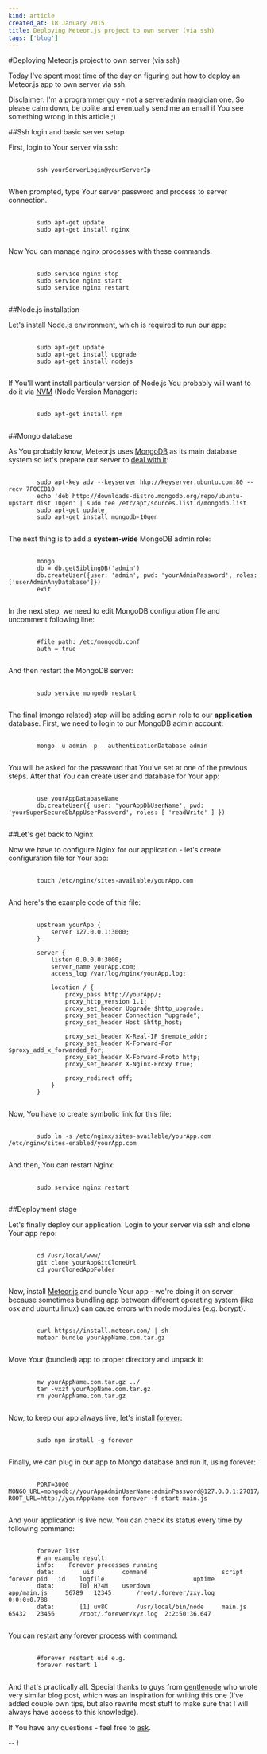 ```yaml
---
kind: article
created_at: 18 January 2015
title: Deploying Meteor.js project to own server (via ssh)
tags: ['blog']
---
```


#Deploying Meteor.js project to own server (via ssh)

Today I've spent most time of the day on figuring out how to deploy an Meteor.js app to own server via ssh.

Disclaimer: I'm a programmer guy - not a serveradmin magician one. So please calm down, be polite and eventually send me an email if You see something wrong in this article ;)

##Ssh login and basic server setup

First, login to Your server via ssh:

<pre>
	<code class="bash">
		ssh yourServerLogin@yourServerIp
	</code>
</pre>

When prompted, type Your server password and process to server connection.

<pre>
	<code class="bash">
		sudo apt-get update
		sudo apt-get install nginx
	</code>
</pre>

Now You can manage nginx processes with these commands:

<pre>
	<code class="bash">
		sudo service nginx stop
		sudo service nginx start
		sudo service nginx restart
	</code>
</pre>

##Node.js installation

Let's install Node.js environment, which is required to run our app:

<pre>
	<code class="bash">
		sudo apt-get update
		sudo apt-get install upgrade
		sudo apt-get install nodejs
	</code>
</pre>

If You'll want install particular version of Node.js You probably will want to do it via [NVM](https://github.com/creationix/nvm) (Node Version Manager):

<pre>
	<code class="bash">
		sudo apt-get install npm		
	</code>
</pre> 

##Mongo database

As You probably know, Meteor.js uses [MongoDB](http://www.mongodb.org/) as its main database system so let's prepare our server to [deal with it](http://wac.450f.edgecastcdn.net/80450F/thefw.com/files/2013/05/Nicholson.gif):

<pre>
	<code class="bash">
		sudo apt-key adv --keyserver hkp://keyserver.ubuntu.com:80 --recv 7F0CEB10
		echo 'deb http://downloads-distro.mongodb.org/repo/ubuntu-upstart dist 10gen' | sudo tee /etc/apt/sources.list.d/mongodb.list
		sudo apt-get update
		sudo apt-get install mongodb-10gen
	</code>
</pre>

The next thing is to add a **system-wide** MongoDB admin role:

<pre>
	<code class="bash">
		mongo
		db = db.getSiblingDB('admin')
		db.createUser({user: 'admin', pwd: 'yourAdminPassword', roles: ['userAdminAnyDatabase']})
		exit		
	</code>
</pre>

In the next step, we need to edit MongoDB configuration file and uncomment following line:

<pre>
	<code class="bash">
		#file path: /etc/mongodb.conf
		auth = true
	</code>
</pre>

And then restart the MongoDB server:

<pre>
	<code class="bash">
		sudo service mongodb restart
	</code>
</pre>

The final (mongo related) step will be adding admin role to our **application** database. First, we need to login to our MongoDB admin account:

<pre>
	<code class="bash">
		mongo -u admin -p --authenticationDatabase admin
	</code>
</pre>

You will be asked for the password that You've set at one of the previous steps. After that You can create user and database for Your app:

<pre>
	<code class="bash">
		use yourAppDatabaseName
		db.createUser({ user: 'yourAppDbUserName', pwd: 'yourSuperSecureDbAppUserPassword', roles: [ 'readWrite' ] })
	</code>
</pre>

##Let's get back to Nginx

Now we have to configure Nginx for our application - let's create configuration file for Your app:

<pre>
	<code class="bash">
		touch /etc/nginx/sites-available/yourApp.com
	</code>
</pre>

And here's the example code of this file:

<pre>
	<code class="bash">
		upstream yourApp {  
		    server 127.0.0.1:3000;
		}

		server {  
		    listen 0.0.0.0:3000;
		    server_name yourApp.com;
		    access_log /var/log/nginx/yourApp.log;

		    location / {
		        proxy_pass http://yourApp/;
		        proxy_http_version 1.1;
		        proxy_set_header Upgrade $http_upgrade;
		        proxy_set_header Connection "upgrade";
		        proxy_set_header Host $http_host;

		        proxy_set_header X-Real-IP $remote_addr;
		        proxy_set_header X-Forward-For $proxy_add_x_forwarded_for;
		        proxy_set_header X-Forward-Proto http;
		        proxy_set_header X-Nginx-Proxy true;

		        proxy_redirect off;
		    }
		}
	</code>
</pre>

Now, You have to create symbolic link for this file:

<pre>
	<code class="bash">
		sudo ln -s /etc/nginx/sites-available/yourApp.com /etc/nginx/sites-enabled/yourApp.com
	</code>
</pre>

And then, You can restart Nginx:

<pre>
	<code class="bash">
		sudo service nginx restart
	</code>
</pre>

##Deployment stage

Let's finally deploy our application. Login to your server via ssh and clone Your app repo:

<pre>
	<code class="bash">
		cd /usr/local/www/
		git clone yourAppGitCloneUrl
		cd yourClonedAppFolder
	</code>
</pre>

Now, install [Meteor.js](http://meteor.com) and bundle Your app - we're doing it on server because sometimes bundling app between different operating system (like osx and ubuntu linux) can cause errors with node modules (e.g. bcrypt).

<pre>
	<code class="bash">
		curl https://install.meteor.com/ | sh
		meteor bundle yourAppName.com.tar.gz
	</code>
</pre>

Move Your (bundled) app to proper directory and unpack it:

<pre>
	<code class="bash">
		mv yourAppName.com.tar.gz ../
		tar -vxzf yourAppName.com.tar.gz
		rm yourAppName.com.tar.gz
	</code>
</pre>

Now, to keep our app always live, let's install [forever](https://github.com/foreverjs/forever):

<pre>
	<code class="bash">
		sudo npm install -g forever
	</code>
</pre>

Finally, we can plug in our app to Mongo database and run it, using forever:

<pre>
	<code class="bash">
		PORT=3000 MONGO_URL=mongodb://yourAppAdminUserName:adminPassword@127.0.0.1:27017/yourAppName ROOT_URL=http://yourAppName.com forever -f start main.js
	</code>
</pre>

And your application is live now. You can check its status every time by following command:

<pre>
	<code class="bash">
		forever list
		# an example result:
		info:    Forever processes running
		data:        uid  		command             		script      		forever pid   id 	logfile                 		uptime        
		data:    	[0] H74M 	userdown            		app/main.js 	56789   12345    	/root/.forever/zxy.log 	0:0:0:0.788   
		data:    	[1] uv8C 		/usr/local/bin/node 	main.js     	65432   23456    	/root/.forever/xyz.log 	2:2:50:36.647 
	</code>
</pre>

You can restart any forever process with command:

<pre>
	<code class="bash">
		#forever restart uid e.g.
		forever restart 1
	</code>
</pre>

And that's practically all. Special thanks to guys from [gentlenode](https://gentlenode.com/) who wrote very similar blog post, which was an inspiration for writing this one (I've added couple own tips, but also rewrite most stuff to make sure that I will always have access to this knowledge).

If You have any questions - feel free to [ask](http://twitter.com/ofcapl).

-- ł